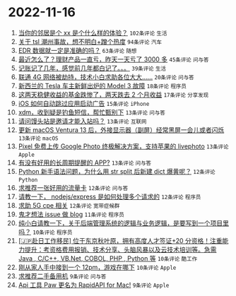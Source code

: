 # 2022-11-16

1. [当你的邻居是个 xx 是个什么样的体验？](https://www.v2ex.com/t/895594) `102条评论` `生活`
1. [关于 tsl 潮州事故，想不明白+蹭个热度](https://www.v2ex.com/t/895601) `94条评论` `汽车`
1. [EDR 数据就一定是准确的吗？](https://www.v2ex.com/t/895558) `63条评论` `随想`
1. [最近怎么了？理财产品一直亏，昨天一天亏了 3000 多](https://www.v2ex.com/t/895604) `45条评论` `问与答`
1. [记账记了几年，感觉前几年都白记了。。。](https://www.v2ex.com/t/895613) `39条评论` `生活`
1. [联通 4G 网络被劫持，技术小白求助各位大大……](https://www.v2ex.com/t/895578) `20条评论` `问与答`
1. [新西兰的 Tesla 车主新鲜出炉的 Model 3 故障](https://www.v2ex.com/t/895638) `18条评论` `程序员`
1. [这两天稳健收益的基金跌惨了，两天跌去 2 个月收益](https://www.v2ex.com/t/895572) `17条评论` `分享发现`
1. [iOS 如何自动跳过应用启动广告](https://www.v2ex.com/t/895566) `15条评论` `iPhone`
1. [xdm，收到疑是钓鱼短信，帮忙甄别下](https://www.v2ex.com/t/895626) `13条评论` `问与答`
1. [请问馒头站是邀请才能入站吗？](https://www.v2ex.com/t/895603) `13条评论` `互联网`
1. [更新 macOS Ventura 13 后，外接显示器（副屏）经常黑屏一会儿或者闪烁](https://www.v2ex.com/t/895595) `13条评论` `macOS`
1. [Pixel 免费上传 Google Photo 终极解决方案，支持苹果的 livephoto](https://www.v2ex.com/t/895593) `13条评论` `Apple`
1. [有没有好用的长周期提醒的 APP?](https://www.v2ex.com/t/895564) `13条评论` `问与答`
1. [Python 新手语法问题，为什么用 str split 后新建 dict 爆黄呢？](https://www.v2ex.com/t/895631) `12条评论` `Python`
1. [求推荐一张好用的流量卡](https://www.v2ex.com/t/895621) `12条评论` `问与答`
1. [请教一下， nodejs/express 是如何处理多个请求的](https://www.v2ex.com/t/895617) `12条评论` `程序员`
1. [求助 5G cpe 相关](https://www.v2ex.com/t/895596) `12条评论` `宽带症候群`
1. [鬼才想法 issue 做 blog](https://www.v2ex.com/t/895641) `11条评论` `程序员`
1. [纯小白请教一下，关于后端管理系统的逻辑与业务逻辑，是要写到一个项目里吗？](https://www.v2ex.com/t/895598) `10条评论` `程序员`
1. [[🇯🇵赴日工作移民] 位于东京秋叶原，拥有高度人才签证+20 分资格！注重能力提升：考资格费用报销、技术分享、头脑风暴以及云技术培训等。急需 Java , C/C++, VB.Net, COBOL, PHP , Python 等](https://www.v2ex.com/t/895570) `10条评论` `酷工作`
1. [刚从家人手中接到一个 12pm，游戏在哪下](https://www.v2ex.com/t/895562) `10条评论` `Apple`
1. [求推荐二手备用机](https://www.v2ex.com/t/895588) `9条评论` `问与答`
1. [Api 工具 Paw 更名为 RapidAPI for Mac!](https://www.v2ex.com/t/895557) `9条评论` `Apple`
